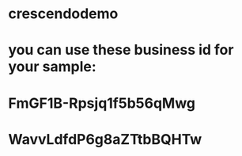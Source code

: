 # crescendodemo
# you can use these business id for your sample:
# FmGF1B-Rpsjq1f5b56qMwg
# WavvLdfdP6g8aZTtbBQHTw
